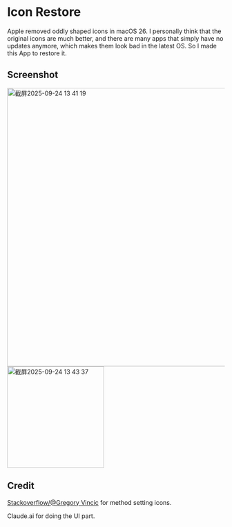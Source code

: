 # Icon Restore
Apple removed oddly shaped icons in macOS 26.
I personally think that the original icons are much better, and there are many apps that simply have no updates anymore, which makes them look bad in the latest OS.
So I made this App to restore it.

## Screenshot
<img width="1012" height="645" alt="截屏2025-09-24 13 41 19" src="https://github.com/user-attachments/assets/9266af86-66c8-4dd4-af4b-2bd54dedb45a" />
<img width="224" height="235" alt="截屏2025-09-24 13 43 37" src="https://github.com/user-attachments/assets/3826882b-a008-48df-99cf-1196b5e221c1" />


## Credit
[Stackoverflow/@Gregory Vincic](https://stackoverflow.com/questions/8371790/how-to-set-icon-on-file-or-directory-using-cli-on-os-x) for method setting icons.

Claude.ai for doing the UI part.
